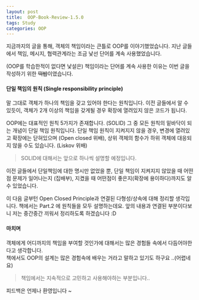 ```yaml
---
layout: post
title:  OOP-Book-Review-1.5.0
tags: Study 
categories: OOP  
---   
```


지금까지의 글을 통해, 객체의 책임이라는 큰틀로 OOP를 이야기했었습니다. 지난 글들에서 책임, 메시지, 협력관계라는 조금 낯선 단어를 계속 사용했었습니다. 

(OOP를 학습한적이 없다면 낯설은) 책임이라는 단어를 계속 사용한 이유는 이번 글을 작성하기 위한 ~~떡밥~~이였습니다.   


#### 단일 책임의 원칙 (Single responsibility principle)  

말 그대로 객체가 하나의 책임을 갖고 있어야 한다는 원칙입니다.
이전 글들에서 알 수 있듯이, 객체가 2개 이상의 책임을 갖게될 경우 확장에 열려있지 않은 코드가 됩니다. 

OOP에는 대표적인 원칙 5가지가 존재합니다. (SOLID) 그 중 모든 원칙의 밑바닥이 되는 개념이 단일 책임 원칙입니다. 단일 책임 원칙이 지켜지지 않을 경우, 변경에 열려있고 확장에는 닫혀있으며 (Open closed 위배), 상위 객체의 함수가 하위 객체에 대응되지 않을 수도 있습니다. (Liskov 위배)

> SOLID에 대해서는 앞으로 하나씩 설명할 예정입니다. 

이전 글들에서 단일책임에 대한 명시만 없었을 뿐, 단일 책임이 지켜지지 않았을 때 어떤점 문제가 일어나는지 (집배부), 지켰을 때 어떤점이 좋은지(확장에 용이하다)까지도 알 수 있었습니다. 

이 다음 글부턴 Open Closed Principle과 연결된 다형성/상속에 대해 정리할 생각입니다. 
책에서는 Part.2 에 원칙들을 모두 설명하는데요. 앞의 내용과 연결된 부분이다보니 저는 중간중간 끼워서 정리하도록 하겠습니다 :D



#### 마치며  

객체에게 어디까지의 책임을 부여할 것인가에 대해서는 많은 경험들 속에서 다듬어야한다고 생각합니다.  
책에서도 OOP의 설계는 많은 경험속에 배우는 거라고 말하고 있기도 하구요 ..(어렵네요) 

> 책임에서는 지속적으로 고민하고 사용해야하는 부분입니다.. 

피드백은 언제나 환영입니다 ~   